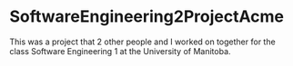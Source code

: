 SoftwareEngineering2ProjectAcme
===============================

This was a project that 2 other people and I worked on together for the class Software Engineering 1 at the University of Manitoba.